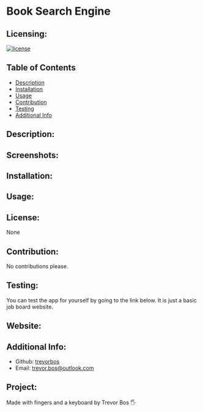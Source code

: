 # Book Search Engine

  ## Licensing:
  [![license](https://img.shields.io/badge/license-None-blue)](https://shields.io)

  ## Table of Contents 
  - [Description](#description)
  - [Installation](#installation)
  - [Usage](#usage)
  - [Contribution](#contribution)
  - [Testing](#testing)
  - [Additional Info](#additional-info)

  ## Description:


  ## Screenshots:

  
  ## Installation:


  ## Usage:


  ## License:
  None

  ## Contribution:
  No contributions please.

  ## Testing:
  You can test the app for yourself by going to the link below. It is just a basic job board website.
  
  ## Website:


  ## Additional Info:
  - Github: [trevorbos](https://github.com/trevorbos)
  - Email: trevor.bos@outlook.com 

  ## Project:
  Made with fingers and a keyboard by Trevor Bos 🖐️

